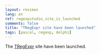 ```yaml
---
layout: reviews
lang: en
ref: regexpstudio_site_is_launched
comments: false
title: "TRegExpr site have been launched"
tags: [pascal, regexp, delphi]
---
```


The [TRegExpr](https://regex.sorokin.engineer/en/latest/) site have been launched.
